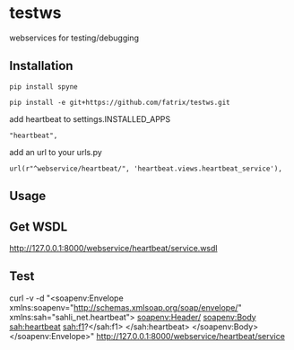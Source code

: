 testws
======

webservices for testing/debugging

Installation
------------
    pip install spyne

    pip install -e git+https://github.com/fatrix/testws.git

add heartbeat to settings.INSTALLED_APPS

    "heartbeat",

add an url to your urls.py

    url(r"^webservice/heartbeat/", 'heartbeat.views.heartbeat_service'),


Usage
-----
Get WSDL
--------
http://127.0.0.1:8000/webservice/heartbeat/service.wsdl

Test
----
curl -v -d "<soapenv:Envelope xmlns:soapenv="http://schemas.xmlsoap.org/soap/envelope/" xmlns:sah="sahli_net.heartbeat">
   <soapenv:Header/>
   <soapenv:Body>
      <sah:heartbeat>
         <!--Optional:-->
         <sah:f1>?</sah:f1>
      </sah:heartbeat>
   </soapenv:Body>
</soapenv:Envelope>" http://127.0.0.1:8000/webservice/heartbeat/service
